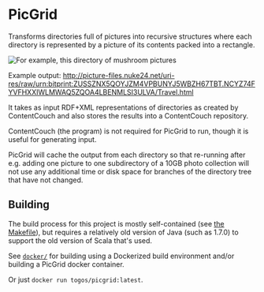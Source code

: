 # PicGrid

Transforms directories full of pictures into recursive structures
where each directory is represented by a picture of its contents
packed into a rectangle.

![For example, this directory of mushroom pictures](http://picture-files.nuke24.net/uri-res/raw/urn:bitprint:TL6JFRX2TOGYQQFNU7S7OEKZ5E7V5IX7.MO4VQTEUYYTT4JCZ5VWXAY2QJ4MYXRYA7XNJ4LI/Mushrooms.jpg)

Example output:
http://picture-files.nuke24.net/uri-res/raw/urn:bitprint:ZUSSZNX5QOYJZM4VPBUNYJ5WBZH67TBT.NCYZ74FYVFHXXIWLMWAQ5ZQOA4LBENMLSI3ULVA/Travel.html

It takes as input RDF+XML representations of directories as created by
ContentCouch and also stores the results into a ContentCouch repository.

ContentCouch (the program) is not required for PicGrid to run, though
it is useful for generating input.

PicGrid will cache the output from each directory so that re-running
after e.g. adding one picture to one subdirectory of a 10GB photo
collection will not use any additional time or disk space for branches
of the directory tree that have not changed.

## Building

The build process for this project is mostly self-contained
(see [the Makefile](./Makefile)),
but requires a relatively old version of Java (such as 1.7.0)
to support the old version of Scala that's used.

See [```docker/```](./docker) for building using a Dockerized build environment
and/or building a PicGrid docker container.

Or just ```docker run togos/picgrid:latest```.
